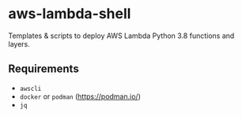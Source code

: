 # aws-lambda-shell

Templates & scripts to deploy AWS Lambda Python 3.8 functions and layers.

## Requirements

* `awscli`
* `docker` or `podman` (https://podman.io/)
* `jq`

